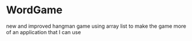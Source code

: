 # WordGame
new and improved hangman game using array list to make the game more of an application that I can use
